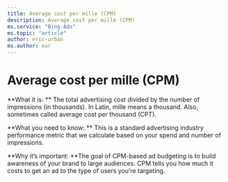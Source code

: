 ```yaml
---
title: Average cost per mille (CPM)
description: Average cost per mille (CPM)
ms.service: "Bing-Ads"
ms.topic: "article"
author: eric-urban
ms.author: eur
---
```


# Average cost per mille (CPM)

**What it is: **       The total advertising cost divided by the number of impressions (in thousands). In Latin, mille means a thousand. Also, sometimes called average cost per thousand (CPT).

**What you need to know: **       This is a standard advertising industry performance metric that we calculate based on your spend and number of impressions.

**Why it’s important: **The goal of CPM-based ad budgeting is to build awareness of your brand to large audiences. CPM tells you how much it costs to get an ad to the type of users you’re targeting.


